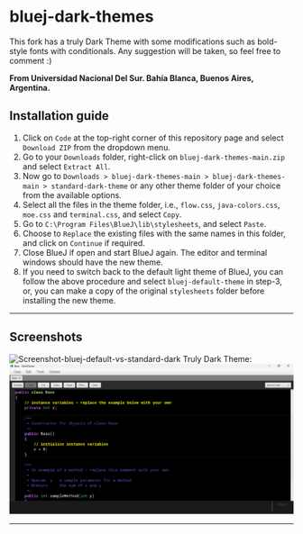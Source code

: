 # bluej-dark-themes
This fork has a truly Dark Theme with some modifications such as bold-style fonts with conditionals. Any suggestion will be taken, so feel free to comment :)

 **From Universidad Nacional Del Sur. Bahía Blanca, Buenos Aires, Argentina.** 

**Installation guide**
-----------------------------------------------------------------------------------------------

1. Click on ```Code``` at the top-right corner of this repository page and select ```Download ZIP``` from the dropdown menu.
2. Go to your ```Downloads``` folder, right-click on ```bluej-dark-themes-main.zip``` and select ```Extract All```.
3. Now go to ```Downloads > bluej-dark-themes-main > bluej-dark-themes-main > standard-dark-theme``` or any other theme folder of your choice from the available options.
4. Select all the files in the theme folder, i.e., ```flow.css```, ```java-colors.css```, ```moe.css``` and ```terminal.css```, and select ```Copy```.
5. Go to ```C:\Program Files\BlueJ\lib\stylesheets```, and select ```Paste```.
6. Choose to ```Replace``` the existing files with the same names in this folder, and click on ```Continue``` if required.
7. Close BlueJ if open and start BlueJ again. The editor and terminal windows should have the new theme.
8. If you need to switch back to the default light theme of BlueJ, you can follow the above procedure and select ```bluej-default-theme``` in step-3, or, you can make a copy of the original ```stylesheets``` folder before installing the new theme.

-----------------------------------------------------------------------------------------------

Screenshots
-----------------------------------------------------------------------------------------------

![Screenshot-bluej-default-vs-standard-dark](https://user-images.githubusercontent.com/76199286/153706319-6f8c3253-7390-4a2d-b092-254c2cdf29e4.png)
Truly Dark Theme:
![Screenshot-bluej-default-vs-standard-dark](https://github.com/Gona2119/blueJ-True-DarkTheme/blob/main/TrueDarkTheme-example.png)

-----------------------------------------------------------------------------------------------
